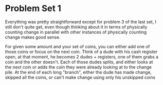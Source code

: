 # Problem Set 1

Everything was pretty straightforward except for problem 3 of the last set, I still don't quite get, even though thinking about it in terms of physically counting change in parallel with other instances of physically counting change makes good sense.

For given some amount and your set of coins, you can either add one of those coins or focus on the next coin. Think of a dude with his cash register open, at that moment, he becomes 2 dudes + registers, one of them grabs a coin and the other doesn't. Each of those dudes splits, and either looks at the next coin or adds the coin they were already looking at to the change pile. At the end of each long "branch", either the dude has made change, skipped all the coins, or can't make change using only his unskipped coins
